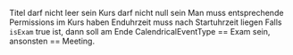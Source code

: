 Titel darf nicht leer sein
Kurs darf nicht null sein
Man muss entsprechende Permissions im Kurs haben
Enduhrzeit muss nach Startuhrzeit liegen
Falls `isExam` true ist, dann soll am Ende CalendricalEventType == Exam sein, ansonsten == Meeting.